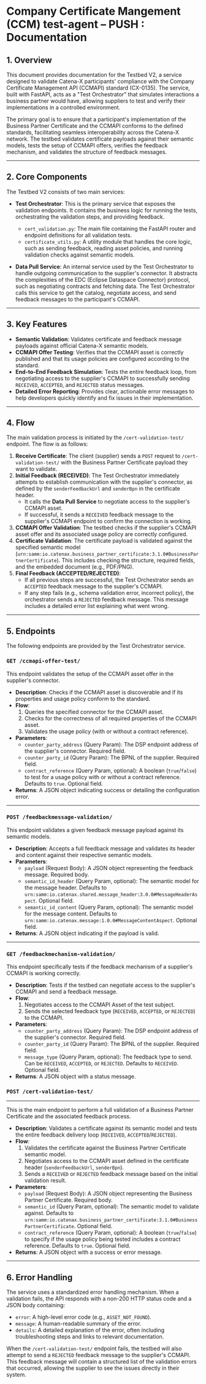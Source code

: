 # Company Certificate Mangement (CCM) test-agent – PUSH : Documentation

## 1. Overview

This document provides documentation for the Testbed V2, a service designed to validate Catena-X participants' compliance with the Company Certificate Management API (CCMAPI) standard (CX-0135). The service, built with FastAPI, acts as a "Test Orchestrator" that simulates interactions a business partner would have, allowing suppliers to test and verify their implementations in a controlled environment.

The primary goal is to ensure that a participant's implementation of the Business Partner Certificate and the CCMAPI conforms to the defined standards, facilitating seamless interoperability across the Catena-X network. The testbed validates certificate payloads against their semantic models, tests the setup of CCMAPI offers, verifies the feedback mechanism, and validates the structure of feedback messages.

---

## 2. Core Components

The Testbed V2 consists of two main services:

* **Test Orchestrator**: This is the primary service that exposes the validation endpoints. It contains the business logic for running the tests, orchestrating the validation steps, and providing feedback.
    * `cert_validation.py`: The main file containing the FastAPI router and endpoint definitions for all validation tests.
    * `certificate_utils.py`: A utility module that handles the core logic, such as sending feedback, reading asset policies, and running validation checks against semantic models.

* **Data Pull Service**: An internal service used by the Test Orchestrator to handle outgoing communication to the supplier's connector. It abstracts the complexities of the EDC (Eclipse Dataspace Connector) protocol, such as negotiating contracts and fetching data. The Test Orchestrator calls this service to get the catalog, negotiate access, and send feedback messages to the participant's CCMAPI.

---

## 3. Key Features

* **Semantic Validation**: Validates certificate and feedback message payloads against official Catena-X semantic models.
* **CCMAPI Offer Testing**: Verifies that the CCMAPI asset is correctly published and that its usage policies are configured according to the standard.
* **End-to-End Feedback Simulation**: Tests the entire feedback loop, from negotiating access to the supplier's CCMAPI to successfully sending `RECEIVED`, `ACCEPTED`, and `REJECTED` status messages.
* **Detailed Error Reporting**: Provides clear, actionable error messages to help developers quickly identify and fix issues in their implementation.

---

## 4. Flow

The main validation process is initiated by the `/cert-validation-test/` endpoint. The flow is as follows:

1.  **Receive Certificate**: The client (supplier) sends a `POST` request to `/cert-validation-test/` with the Business Partner Certificate payload they want to validate.
2.  **Initial Feedback (RECEIVED)**: The Test Orchestrator immediately attempts to establish communication with the supplier's connector, as defined by the `senderFeedbackUrl` and `senderBpn` in the certificate header.
    * It calls the **Data Pull Service** to negotiate access to the supplier's CCMAPI asset.
    * If successful, it sends a `RECEIVED` feedback message to the supplier's CCMAPI endpoint to confirm the connection is working.
3.  **CCMAPI Offer Validation**: The testbed checks if the supplier's CCMAPI asset offer and its associated usage policy are correctly configured.
4.  **Certificate Validation**: The certificate payload is validated against the specified semantic model (`urn:samm:io.catenax.business_partner_certificate:3.1.0#BusinessPartnerCertificate`). This includes checking the structure, required fields, and the embedded document (e.g., PDF/PNG).
5.  **Final Feedback (ACCEPTED/REJECTED)**:
    * If all previous steps are successful, the Test Orchestrator sends an `ACCEPTED` feedback message to the supplier's CCMAPI.
    * If any step fails (e.g., schema validation error, incorrect policy), the orchestrator sends a `REJECTED` feedback message. This message includes a detailed error list explaining what went wrong.

---

## 5. Endpoints

The following endpoints are provided by the Test Orchestrator service.

### `GET /ccmapi-offer-test/`

This endpoint validates the setup of the CCMAPI asset offer in the supplier's connector.

* **Description**: Checks if the CCMAPI asset is discoverable and if its properties and usage policy conform to the standard.
* **Flow**:
    1.  Queries the specified connector for the CCMAPI asset.
    2.  Checks for the correctness of all required properties of the CCMAPI asset.
    3.  Validates the usage policy (with or without a contract reference).
* **Parameters**:
    * `counter_party_address` (Query Param): The DSP endpoint address of the supplier's connector. Required field.
    * `counter_party_id` (Query Param): The BPNL of the supplier. Required field.
    * `contract_reference` (Query Param, optional): A boolean (`true`/`false`) to test for a usage policy with or without a contract reference. Defaults to `true`. Optional field.
* **Returns**: A JSON object indicating success or detailing the configuration error.

---

### `POST /feedbackmessage-validation/`

This endpoint validates a given feedback message payload against its semantic models.

* **Description**: Accepts a full feedback message and validates its header and content against their respective semantic models.
* **Parameters**:
    * `payload` (Request Body): A JSON object representing the feedback message. Required body.
    * `semantic_id_header` (Query Param, optional): The semantic model for the message header. Defaults to `urn:samm:io.catenax.shared.message_header:3.0.0#MessageHeaderAspect`. Optional field.
    * `semantic_id_content` (Query Param, optional): The semantic model for the message content. Defaults to `urn:samm:io.catenax.message:1.0.0#MessageContentAspect`. Optional field.
* **Returns**: A JSON object indicating if the payload is valid.

---

### `GET /feedbackmechanism-validation/`

This endpoint specifically tests if the feedback mechanism of a supplier's CCMAPI is working correctly.

* **Description**: Tests if the testbed can negotiate access to the supplier's CCMAPI and send a feedback message.
* **Flow**:
    1.  Negotiates access to the CCMAPI Asset of the test subject.
    2.  Sends the selected feedback type (`RECEIVED`, `ACCEPTED`, or `REJECTED`) to the CCMAPI.
* **Parameters**:
    * `counter_party_address` (Query Param): The DSP endpoint address of the supplier's connector. Required field.
    * `counter_party_id` (Query Param): The BPNL of the supplier. Required field.
    * `message_type` (Query Param, optional): The feedback type to send. Can be `RECEIVED`, `ACCEPTED`, or `REJECTED`. Defaults to `RECEIVED`. Optional field.
* **Returns**: A JSON object with a status message.
### `POST /cert-validation-test/`

---

This is the main endpoint to perform a full validation of a Business Partner Certificate and the associated feedback process.

* **Description**: Validates a certificate against its semantic model and tests the entire feedback delivery loop (`RECEIVED`, `ACCEPTED`/`REJECTED`).
* **Flow**:
    1.  Validates the certificate against the Business Partner Certificate semantic model.
    2.  Negotiates access to the CCMAPI asset defined in the certificate header (`senderFeedbackUrl`, `senderBpn`).
    3.  Sends a `RECEIVED` or `REJECTED` feedback message based on the initial validation result.
* **Parameters**:
    * `payload` (Request Body): A JSON object representing the Business Partner Certificate. Required body.
    * `semantic_id` (Query Param, optional): The semantic model to validate against. Defaults to `urn:samm:io.catenax.business_partner_certificate:3.1.0#BusinessPartnerCertificate`. Optional field.
    * `contract_reference` (Query Param, optional): A boolean (`true`/`false`) to specify if the usage policy being tested includes a contract reference. Defaults to `true`. Optional field.
* **Returns**: A JSON object with a success or error message.

---

## 6. Error Handling

The service uses a standardized error handling mechanism. When a validation fails, the API responds with a non-200 HTTP status code and a JSON body containing:

* `error`: A high-level error code (e.g., `ASSET_NOT_FOUND`).
* `message`: A human-readable summary of the error.
* `details`: A detailed explanation of the error, often including troubleshooting steps and links to relevant documentation.

When the `/cert-validation-test/` endpoint fails, the testbed will also attempt to send a `REJECTED` feedback message to the supplier's CCMAPI. This feedback message will contain a structured list of the validation errors that occurred, allowing the supplier to see the issues directly in their system.